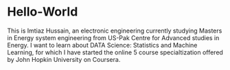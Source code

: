 # Hello-World

This is Imtiaz Hussain, an electronic engineering currently studying Masters in Energy system engineering from US-Pak Centre for Advanced studies in Energy.
I want to learn about DATA Science: Statistics and Machine Learning, for which I have started the online 5 course specialtization offered by John Hopkin University on Coursera. 
